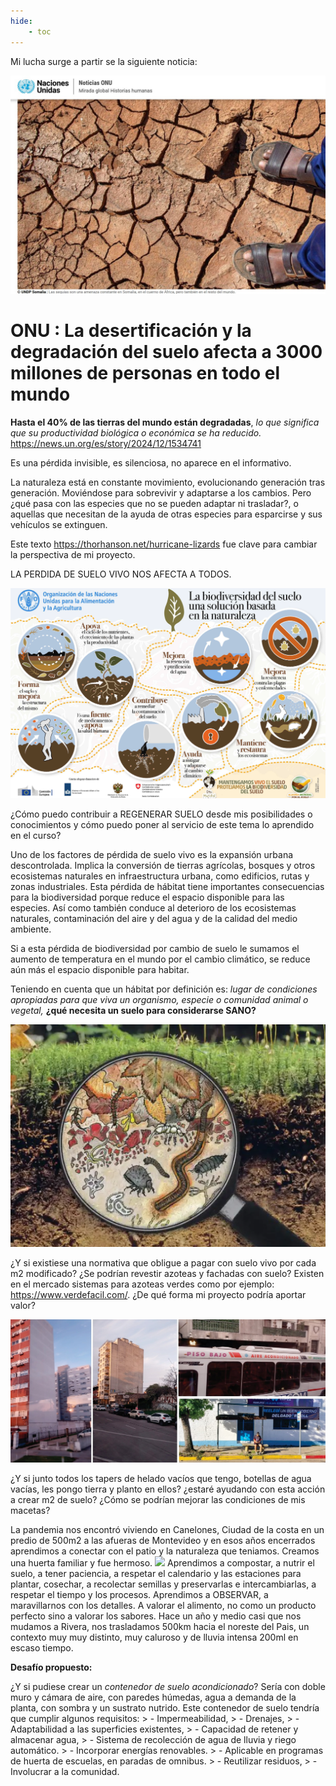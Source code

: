 ```yaml
---
hide:
    - toc
---
```

Mi lucha surge a partir se la siguiente noticia:

![](../images/ProyectoIntegrador/suelodegradado.jpg )

# ONU : La desertificación y la degradación del suelo afecta a 3000 millones de personas en todo el mundo

**Hasta el 40% de las tierras del mundo están degradadas**, *lo que significa que su productividad biológica o económica se ha reducido.*
https://news.un.org/es/story/2024/12/1534741

Es una pérdida invisible, es silenciosa, no aparece en el informativo.

La naturaleza está en constante movimiento, evolucionando generación tras generación. Moviéndose para sobrevivir y adaptarse a los cambios. Pero ¿qué pasa con las especies que no se pueden adaptar ni trasladar?, o aquellas que necesitan de la ayuda de otras especies para esparcirse y sus vehículos se extinguen.

Este texto https://thorhanson.net/hurricane-lizards fue clave para cambiar la perspectiva de mi proyecto.

LA PERDIDA DE SUELO VIVO NOS AFECTA A TODOS.

![](../images/ProyectoIntegrador/biodiversidad.png)


 ¿Cómo puedo contribuir a REGENERAR SUELO desde mis posibilidades o conocimientos y cómo puedo poner al servicio de este tema lo aprendido en el curso?


Uno de los factores de pérdida de suelo vivo es la expansión urbana descontrolada. Implica la conversión de tierras agrícolas, bosques y otros ecosistemas naturales en infraestructura urbana, como edificios, rutas y zonas industriales. Esta pérdida de hábitat tiene importantes consecuencias para la biodiversidad porque reduce el espacio disponible para las especies. Así como también conduce al deterioro de los ecosistemas naturales, contaminación del aire y del agua y de la calidad del medio ambiente. 

Si a esta pérdida de biodiversidad por cambio de suelo le sumamos el aumento de temperatura en el mundo por el cambio climático, se reduce aún más el espacio disponible para habitar. 

Teniendo en cuenta que un hábitat por definición es: *lugar de condiciones apropiadas para que viva un organismo, especie o comunidad animal o vegetal,* **¿qué necesita un suelo para considerarse SANO?**

![](../images/ProyectoIntegrador/lupa.png)

¿Y si existiese una normativa que obligue a pagar con suelo vivo por cada m2 modificado? ¿Se podrían revestir azoteas y fachadas con suelo?  Existen en el mercado sistemas para azoteas verdes como por ejemplo: https://www.verdefacil.com/. ¿De qué forma mi proyecto podría aportar valor?

![](../images/ProyectoIntegrador/superficies.jpg)

¿Y si junto todos los tapers de helado vacíos que tengo, botellas de agua vacías,  les pongo tierra y planto en ellos? ¿estaré ayudando con esta acción a crear m2 de suelo? ¿Cómo se podrían mejorar las condiciones de mis macetas?

La pandemia nos encontró viviendo en Canelones, Ciudad de la costa en un predio de 500m2 a las afueras de Montevideo y en esos años encerrados aprendimos a conectar con el patio y la naturaleza que teniamos. Creamos una huerta familiar y fue hermoso.
![](../images/ProyectoIntegrador/pandemia.png)
Aprendimos a compostar, a nutrir el suelo, a tener paciencia, a respetar el calendario y las estaciones para plantar, cosechar, a recolectar semillas y preservarlas e intercambiarlas, a respetar el tiempo y los procesos. Aprendimos a OBSERVAR, a maravillarnos con los detalles. A valorar el alimento, no como un producto perfecto sino a valorar los sabores.
Hace un año y medio casi que nos mudamos a Rivera, nos trasladamos 500km hacia el noreste del Pais, un contexto muy muy distinto, muy caluroso y de lluvia intensa 200ml en escaso tiempo.

**Desafío propuesto:**

¿Y si pudiese crear un *contenedor de suelo acondicionado*? Sería con doble muro y cámara de aire, con paredes húmedas, agua a demanda de la planta, con sombra y un sustrato nutrido. 
Este contenedor de suelo tendría que cumplir algunos requisitos: 
    > - Impermeabilidad,
    > - Drenajes,
    > - Adaptabilidad a las superficies existentes,
    > - Capacidad de retener y almacenar agua,
    > - Sistema de recolección de agua de lluvia y riego automático.
    > - Incorporar energías renovables.
    > - Aplicable en programas de huerta de escuelas, en paradas de omnibus. 
    > - Reutilizar residuos, 
    > - Involucrar a la comunidad.



